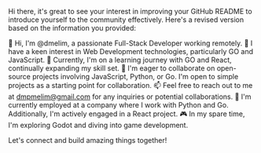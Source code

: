 
Hi there, it's great to see your interest in improving your GitHub README to introduce yourself to the community effectively. Here's a revised version based on the information you provided:

👋 Hi, I'm @dmelim, a passionate Full-Stack Developer working remotely.
👀 I have a keen interest in Web Development technologies, particularly GO and JavaScript.
🌱 Currently, I'm on a learning journey with GO and React, continually expanding my skill set.
🤝 I'm eager to collaborate on open-source projects involving JavaScript, Python, or Go. I'm open to simple projects as a starting point for collaboration.
📫 Feel free to reach out to me at dmpmelim@gmail.com for any inquiries or potential collaborations.
💼 I'm currently employed at a company where I work with Python and Go. Additionally, I'm actively engaged in a React project.
🎮 In my spare time, I'm exploring Godot and diving into game development.

Let's connect and build amazing things together!

